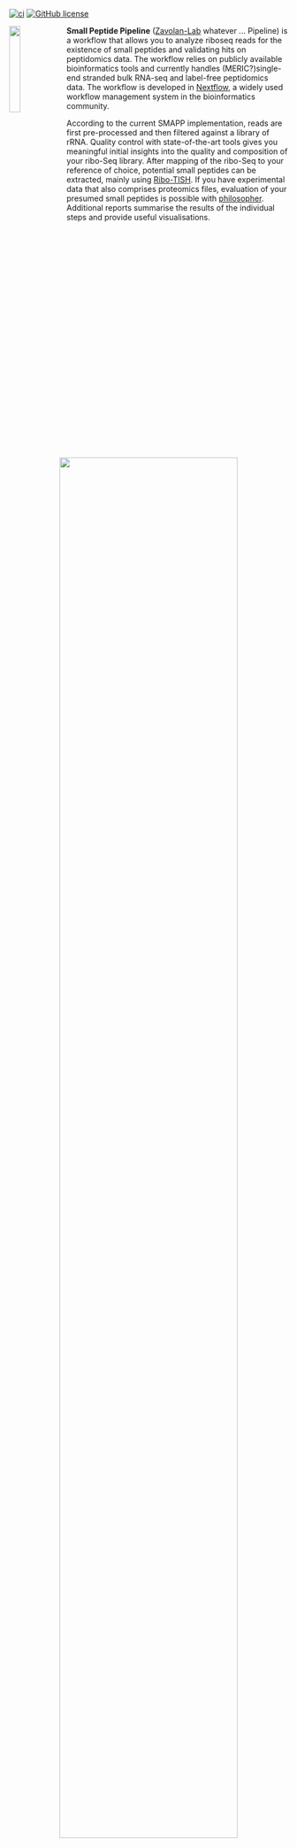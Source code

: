 [![ci](https://github.com/zavolanlab/zarp/workflows/CI/badge.svg?branch=dev)](https://github.com/zavolanlab/zarp/actions?query=workflow%3Aci)
[![GitHub license](https://img.shields.io/github/license/zavolanlab/zarp?color=orange)](https://github.com/zavolanlab/zarp/blob/dev/LICENSE)

<div align="left">
    <img width="20%" align="left" src=images/esel.webp>
</div> 

**Small Peptide Pipeline** ([Zavolan-Lab][zavolan-lab] whatever ... Pipeline) is a workflow that allows you
to analyze riboseq reads for the existence of small peptides and validating hits on peptidomics data.
The workflow relies on publicly available bioinformatics tools and currently handles (MERIC?)single-end stranded bulk RNA-seq and label-free peptidomics data.
The workflow is developed in [Nextflow][nextflow], a widely used workflow management system in the bioinformatics
community.

According to the current SMAPP implementation, reads are first pre-processed and then filtered against a library of rRNA.
Quality control with state-of-the-art tools gives you meaningful initial insights into the quality and composition of your ribo-Seq library.
After mapping of the ribo-Seq to your reference of choice, potential small peptides can be extracted, mainly using [Ribo-TISH][ribotish]. If you have experimental data that also comprises proteomics files, evaluation of your presumed small peptides is possible with [philosopher][philosopher].
Additional reports summarise the results of the individual steps and provide useful visualisations.

<div align="center">
    <img width="80%" src=images/flowchart.png>
</div> 


> **Note:** For a more detailed description of each step, please refer to the [workflow
> documentation][pipeline-documentation].


# Requirements

The workflow has been tested on:
- CentOS 7.5
- macOS 12.3.1

> **NOTE:**
> Currently, we only support **Mac & Linux** execution. 


# Installation

## 1. Clone the repository

Go to the desired directory/folder on your file system, then clone/get the 
repository and move into the respective directory with:

```bash
git clone https://github.com/noepozzan/small_peptide_pipeline.git
cd small_peptide_pipeline
```

## 2. Conda and Mamba installation

Workflow dependencies can be conveniently installed with the [Conda][conda]
package manager. We recommend that you install [Miniconda][miniconda-installation] 
for your system (Linux). Be sure to select the Python 3 option. 
The workflow was built and tested with `miniconda 4.13.0`.
Other versions are not guaranteed to work as expected.

Given that Miniconda has been installed and is available in the current shell the first
dependency for ZARP is the [Mamba][mamba] package manager, which needs to be installed in
the `base` conda environment with:

```bash
conda install -y mamba -n base -c conda-forge
```

## 3. Dependencies installation

For improved reproducibility and reusability of the workflow,
each individual step of the workflow runs in its own [Singularity][singularity] or [Docker][docker]
container.
As a consequence, running this workflow has very few individual dependencies.
Since this pipeline depends on many different software tools, only **container execution** is possible. This requires Singularity or Docker to be installed on the system where the workflow is executed. 
As the functional installation of Singularity and Docker require root privilege, and Conda currently only provides Singularity for Linux architectures, the installation instructions are slightly different depending on your system/setup:

### For most users

If you do *not* have root privileges on the machine you want
to run the workflow on *or* if you do not have a Linux machine, please [install
Singularity][singularity-install] or [install Docker][docker-install] separately and in privileged mode, depending
on your system. You may have to ask an authorized person (e.g., a systems
administrator) to do that. This will almost certainly be required if you want
to run the workflow on a high-performance computing (HPC) cluster. 

> **NOTE:**
> The workflow has been tested with the following versions:  
>  * `Singularity v3.8.5-1.el7`
>  * `Docker 20.10.17`

After the installation has completed, install the remaining dependencies with:
```bash
mamba env create -f install/environment.yml
```

### As root user on Linux

(NOT RELEVANT RIGHT NOW. ASK MERIC)
If you have a Linux machine, as well as root privileges, (e.g., if you plan to
run the workflow on your own computer), you can execute the following command
to include Singularity in the Conda environment:

```bash
mamba env create -f install/environment.root.yml
```

## 4. Activate environment

Activate the Conda environment with:

```bash
conda activate small_peptides
```

# Extra installation steps (optional)

## 5. Non-essential dependencies installation

Most tests have additional dependencies. If you are planning to run tests, you
will need to install these by executing the following command _in your active
Conda environment_:

```bash
mamba env update -f install/environment.dev.yml
```

## 5. Before running the tests

It is important to know that this workflow relies on many external tools.
One of those is [MSFragger][msfragger].
Since MSFragger is only free for non-commercial use, you should run
`source data/scripts/echo_env.sh` from the main dir of this project.
This sets environment variables that allow you to pull the private MSFragger image from [noepozzan's dockerhub][dockerhub-np] repository.

## 6. Successful installation tests

I have prepared tests to check the integrity of the workflow and its components.
These can be run as follows:

	```bash
	cd <main directory of this project>
	nextflow run main.nf -profile test,<slurm,slurm_offline>
	```

ATTENTION:
Since even the testing files for this pipeline are quite large, I provide a github repo to pull from.

	```bash
	cd <main directory of this project>
	git clone git@github.com:noepozzan/small_peptide_pipeline_test_data.git
	mkdir -p data/tests/
	mv small_peptide_pipeline_test_data/* data/tests/
	```

Once you have done this, you can run the tests shown above.

The most critical of these tests enable you to execute the entire workflow on a 
set of small example input files. Note that for this and other tests to complete
successfully, [additional dependencies](#installing-non-essential-dependencies) need to be installed.

Remember to activate the conda environment!

Execute one of the following commands to run the test workflow on your local machine:
* Test workflow on local machine with **Singularity**:
(I need to test this if this works at all on my machine)

	```bash
	nextflow run main.nf -profile test,docker
	```

Execute one of the following commands to run the test workflow 
on a [Slurm][slurm]-managed high-performance computing (HPC) cluster:
* Test workflow with **Singularity**:

	```bash
	nextflow run main.nf -profile test,<slurm,slurm_offline>
	```

# Running the workflow on your own samples

If you want to run the workflow on your own files, running it is pretty straightforward:

	```bash
	cd <project's main directory>
	nextflow run main.nf -profile <profile of your choice>,<profile that fits your work environment>
	```

But before you start, you have to get the configuration right.
As you see above, this workflow needs 2 profiles:
	<profile of your choice>:  where you provide the files and parameters for the tools included in the workflow
	<profile that fits your work environment>: where you provide the details to the memory and the CPUs of your system

1. You have the choice of running the workflow in different configurations: (substitute one of the below options for the <profile of choice> above)
    full: to run the full pipeline (this is computationally quite heavy and should be done in cluster environment)
    test: to only run the test pipeline with small files
    qc: to only run the quality control part of the pipeline
    prepare: to prepare the reads
    ribotish: to only run ribotish
    proteomics: to quantify your proteomics files

While this looks quite straightforward up to this point, make sure to provide the right files for each of the run modes.
These files have to be provided, as follows:

In the project's root directory, there is a folder called `conf/`.
This folder houses all configuration files necessary to deal with the different run modes.
IMPORTANT: If you choose the profile <full>, you have to specify the paths to your files in the `conf/full.config` configuration file.
This works for all the other profiles in the same manner.
Use your editor of choice to populate these files with appropriate
paths. Every config files indicates the variables necessary to run this workflow in the way you want it to.

2. Have a look at the examples in the `conf/` directory to see what the
files should look like, specifically:

    - [slurm.config]
    - [docker.config]

    - For more details and explanations, refer to the [pipeline-documentation]

3. Pick one of the following choices for either local or cluster execution:

> **NOTE:** Depending on the configuration of your Slurm installation you may
> need to adapt the files under the `conf/` directory 
> and the arguments to options `memory` and `cpus`
> in the file `*.config` of the respective profile.
> Consult the manual of your workload manager as well as the section of the
> nextflow manual dealing with [profiles].

	slurm: for cluster execution (needs singularity installed)
	slurm_offline: for cluster execution
	(needs singularity installed and also needs you to first run:
	````bash
	cd <main directory of this project>
	bash data/scripts/pull_containers.sh
	```
	)
	docker: for local execution (needs docker installed and the daemon running)

4. Start your workflow run:

	Either, to view the output directly in your terminal:

    ```bash
	nextflow run main.nf -profile <profile of your choice>,<profile that fits your work environment>
    ```

	Or to have the workflow run in the background:
	(practical if you need to leave your computer while still running the pipeline)
	This option requires you to copy the exact nextflow command you intend to run into the `slurm.script`,
	which you'll find in the project's main directory.

	```bash
	sbatch slurm.script
	```

[conda]: <https://docs.conda.io/projects/conda/en/latest/index.html>
[profiles]: <https://www.nextflow.io/docs/latest/config.html#config-profiles>
[mamba]: <https://github.com/mamba-org/mamba>
[miniconda-installation]: <https://docs.conda.io/en/latest/miniconda.html>
[singularity]: <https://sylabs.io/singularity/>
[docker]: <https://docker.com/>
[msfragger]: <https://msfragger.nesvilab.org/>
[philosopher]: <https://github.com/Nesvilab/philosopher>
[nextflow]: <https://nextflow.io/>
[singularity-install]: <https://sylabs.io/guides/3.5/admin-guide/installation.html>
[docker-install]: <https://docs.docker.com/engine/install/>
[dockerhub-np]: <https://hub.docker.com/u/noepozzan>
[ribotish]: <https://bioinformatics.mdanderson.org/public-software/ribo-tish/>
[slurm]: <https://slurm.schedmd.com/documentation.html>
[zavolan-lab]: <https://www.biozentrum.unibas.ch/research/researchgroups/overview/unit/zavolan/research-group-mihaela-zavolan/>
[slurm.config]: conf/slurm.config
[docker.config]: conf/docker.config
[pipeline-documentation]: pipeline_documentation.md

